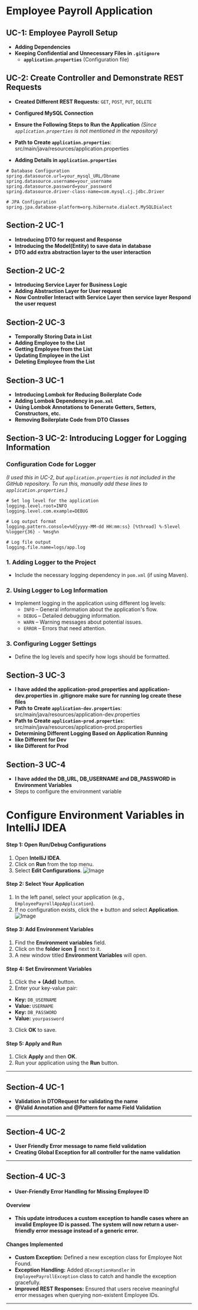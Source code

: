 # Employee Payroll Application

## UC-1: Employee Payroll Setup
- **Adding Dependencies**
- **Keeping Confidential and Unnecessary Files in `.gitignore`**
    - **`application.properties`** (Configuration file)

## UC-2: Create Controller and Demonstrate REST Requests
- **Created Different REST Requests:** `GET`, `POST`, `PUT`, `DELETE`
- **Configured MySQL Connection**
- **Ensure the Following Steps to Run the Application** *(Since `application.properties` is not mentioned in the repository)*
- **Path to Create `application.properties`**: src/main/java/resources/application.properties

- **Adding Details in `application.properties`**

```properties
# Database Configuration
spring.datasource.url=your_mysql_URL/Dbname
spring.datasource.username=your_username
spring.datasource.password=your_password
spring.datasource.driver-class-name=com.mysql.cj.jdbc.Driver

# JPA Configuration
spring.jpa.database-platform=org.hibernate.dialect.MySQLDialect  

``` 

## Section-2 UC-1
- **Introducing DTO for request and Response**
- **Introducing the Model(Entity) to save data in database**
- **DTO add  extra abstraction layer to the user interaction**


## Section-2 UC-2
- **Introducing Service Layer for Business Logic**
- **Adding Abstraction Layer for User request**
- **Now Controller Interact with Service Layer then service layer Respond the user request**

## Section-2 UC-3
- **Temporally Storing Data in List**
- **Adding Employee to the List**
- **Getting Employee from the List**
- **Updating Employee in the List**
- **Deleting Employee from the List**

## Section-3 UC-1
- **Introducing Lombok for Reducing Boilerplate Code**
- **Adding Lombok Dependency in `pom.xml`**
- **Using Lombok Annotations to Generate Getters, Setters, Constructors, etc.**
- **Removing Boilerplate Code from DTO Classes**


## Section-3 UC-2: Introducing Logger for Logging Information

### Configuration Code for Logger
*(I used this in UC-2, but `application.properties` is not included in the GitHub repository. To run this, manually add these lines to `application.properties`.)*

```properties
# Set log level for the application
logging.level.root=INFO
logging.level.com.example=DEBUG

# Log output format
logging.pattern.console=%d{yyyy-MM-dd HH:mm:ss} [%thread] %-5level %logger{36} - %msg%n

# Log file output
logging.file.name=logs/app.log
``` 

### 1. Adding Logger to the Project
- Include the necessary logging dependency in `pom.xml` (if using Maven).

### 2. Using Logger to Log Information
- Implement logging in the application using different log levels:
    - `INFO` – General information about the application's flow.
    - `DEBUG` – Detailed debugging information.
    - `WARN` – Warning messages about potential issues.
    - `ERROR` – Errors that need attention.

### 3. Configuring Logger Settings
- Define the log levels and specify how logs should be formatted.


## Section-3 UC-3
- **I have added the application-prod.properties and application-dev.properties in .gitignore make sure for running log create these files**
- **Path to Create `application-dev.properties`**: src/main/java/resources/application-dev.properties
- **Path to Create `application-prod.properties`**: src/main/java/resources/application-prod.properties
- **Determining Different Logging Based on Application Running**
- **like Different for Dev**
- **like Different for Prod**

## Section-3 UC-4
- **I have added the DB_URL, DB_USERNAME and DB_PASSWORD in Environment Variables**
- Steps to configure the environment variable

# Configure Environment Variables in IntelliJ IDEA

#### **Step 1: Open Run/Debug Configurations**
1. Open **IntelliJ IDEA**.
2. Click on **Run** from the top menu.
3. Select **Edit Configurations**.
   ![Image](https://github.com/user-attachments/assets/83061f90-a3fe-45d3-86be-00abfe918a34)
#### **Step 2: Select Your Application**
1. In the left panel, select your application (e.g., `EmployeePayrollAppApplication`).
2. If no configuration exists, click the **+** button and select **Application**.
   ![Image](https://github.com/user-attachments/assets/540e340d-a191-432d-93b0-2a024dd3a665)
#### **Step 3: Add Environment Variables**
1. Find the **Environment variables** field.
2. Click on the **folder icon** 📁 next to it.
3. A new window titled **Environment Variables** will open.

#### **Step 4: Set Environment Variables**
1. Click the **+ (Add)** button.
2. Enter your key-value pair:
- **Key:** `DB_USERNAME`
- **Value:** `USERNAME`
- **Key:** `DB_PASSWORD`
- **Value:** `yourpassword`
3. Click **OK** to save.

#### **Step 5: Apply and Run**
1. Click **Apply** and then **OK**.
2. Run your application using the **Run** button.



--- 

## Section-4 UC-1
- **Validation in DTORequest for validating the name**
- **@Valid Annotation and @Pattern for name Field Validation**

--- 

## Section-4 UC-2
- **User Friendly Error message to name field validation**
- **Creating Global Exception for all controller for the name validation**

--- 

## Section-4 UC-3
- ####  User-Friendly Error Handling for Missing Employee ID

#### Overview
- **This update introduces a custom exception to handle cases where an invalid Employee ID is passed. The system will now return a user-friendly error message instead of a generic error.**

#### Changes Implemented
- **Custom Exception:** Defined a new exception class for Employee Not Found.
- **Exception Handling:** Added `@ExceptionHandler` in `EmployeePayrollException` class to catch and handle the exception gracefully.
- **Improved REST Responses:** Ensured that users receive meaningful error messages when querying non-existent Employee IDs.

---
